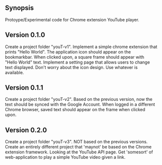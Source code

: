 ## Synopsis
Protoype/Experimental code for Chrome extension YouTube player.

## Version 0.1.0
Create a project folder "youT-v1". Implement a simple chrome extension that prints "Hello World". The application icon should appear on the bookmarkbar. When clicked upon, a square frame should appear with "Hello World" text. Implement a setting page that allows users to change text displayed. Don't worry about the icon design. Use whatever is available.

## Version 0.1.1
Create a project folder "youT-v2". Based on the previous version, now the text should be synced with the Google Account. When logged in a different Chrome browser, saved text should appear on the frame when clicked upon.

## Version 0.2.0
Create a project folder "youT-v3". NOT based on the previous versions. Create an entirely different project that 'maynot' be based on the Chrome extension framework. Looking at the YouTube API page. Get 'somesort' of web-application to play a simple YouTube video given a link.
